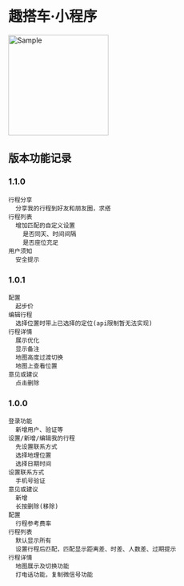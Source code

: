 # 趣搭车·小程序
<img src="https://img.6h5.cn/quda/logo/qada-xxc-qrcode.jpg" alt="Sample"  width="200">

## 版本功能记录

### 1.1.0
```
行程分享
  分享我的行程到好友和朋友圈，求搭
行程列表
  增加匹配的自定义设置
    是否同天、时间间隔
    是否座位充足
用户须知
  安全提示
```

### 1.0.1
```
配置
  起步价
编辑行程
  选择位置时带上已选择的定位(api限制暂无法实现)
行程详情
  展示优化
  显示备注
  地图高度过渡切换
  地图上查看位置
意见或建议
  点击删除
```

### 1.0.0
```
登录功能
  新增用户、验证等
设置/新增/编辑我的行程
  先设置联系方式
  选择地理位置
  选择日期时间
设置联系方式
  手机号验证
意见或建议
  新增
  长按删除(移除)
配置
  行程参考费率
行程列表
  默认显示所有
  设置行程后匹配，匹配显示距离差、时差、人数差、过期提示
行程详情
  地图展示及切换功能
  打电话功能，复制微信号功能
```